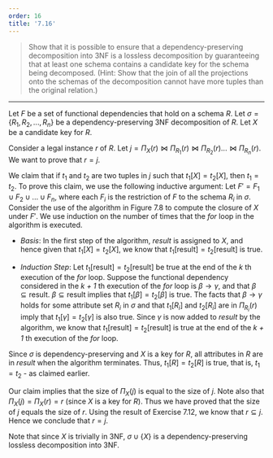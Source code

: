 ```yaml
---
order: 16
title: '7.16'
---
```

> Show that it is possible to ensure that a dependency-preserving decomposition
> into 3NF is a lossless decomposition by guaranteeing that at least one schema 
> contains a candidate key for the schema being decomposed. (Hint: Show that 
> the join of all the projections onto the schemas of the decomposition cannot 
> have more tuples than the original relation.)

--------------------------------

Let $F$ be a set of functional dependencies that hold on a schema $R$. Let 
$\sigma = \{R_1, R_2, ..., R_n\}$ be a dependency-preserving 3NF decomposition of 
$R$. Let $X$ be a candidate key for $R$. 

Consider a legal instance $r$ of $R$. Let 
$j = \Pi_X(r) \bowtie \Pi_{R_1}(r) \bowtie \Pi_{R_2}(r) ... \bowtie \Pi_{R_n}(r)$. We 
want to prove that $r = j$. 

We claim that if $t_1$ and $t_2$ are two tuples in $j$ such that $t_1[X] = t_2[X]$, then
$t_1 = t_2$. To prove this claim, we use the following inductive argument: 
Let $F' = F_1 \cup F_2 \cup ... \cup F_n$, where each $F_i$ is the restriction of $F$ to 
the schema $R_i$ in $\sigma$. Consider the use of the algorithm in Figure 7.8 to compute
the closure of $X$ under $F'$. We use induction on the number of times that the _for_
loop in the algorithm is executed. 

* _Basis_: In the first step of the algorithm, _result_ is assigned to _X_, and hence 
given that $t_1[X] = t_2[X]$, we know that $t_1[\text{result}] = t_2[\text{result}]$
is true. 

* _Induction Step_: Let $t_1[\text{result}] = t_2[\text{result}]$ be true at the end of 
the _k_ th execution of the _for_ loop.  Suppose the functional dependency considered in 
the _k + 1_ th execution of the _for_ loop is $\beta \rightarrow \gamma$, and that 
$\beta \subseteq \text{result}$. $\beta \subseteq \text{result}$ implies that 
$t_1[\beta] = t_2[\beta]$ is true. The facts that $\beta \rightarrow \gamma$ holds for 
some attribute set $R_i$ in $\sigma$ and that $t_1[R_i]$ and $t_2[R_i]$ are in 
$\Pi_{R_i}(r)$ imply that $t_1[\gamma] = t_2[\gamma]$ is also true. Since $\gamma$ is now 
added to _result_ by the algorithm, we know that $t_1[\text{result}] = t_2[\text{result}]$ 
is true at the end of the _k + 1_ th execution of the _for_ loop. 

Since $\sigma$ is dependency-preserving and $X$ is a key for $R$, all attributes in $R$ 
are in _result_ when the algorithm terminates. Thus, $t_1[R] = t_2[R]$ is true, that is, 
$t_1 = t_2$    - as claimed earlier. 

Our claim implies that the size of $\Pi_X(j)$ is equal to the size of $j$. Note also 
that $\Pi_X(j) = \Pi_X(r) = r$ (since $X$ is a key for $R$). Thus we have proved that the 
size of $j$ equals the size of $r$. Using the result of Exercise 7.12, we know that 
$r \subseteq j$. Hence we conclude that $r = j$. 

Note that since $X$ is trivially in 3NF, $\sigma \cup \{X\}$ is a dependency-preserving
lossless decomposition into 3NF. 
